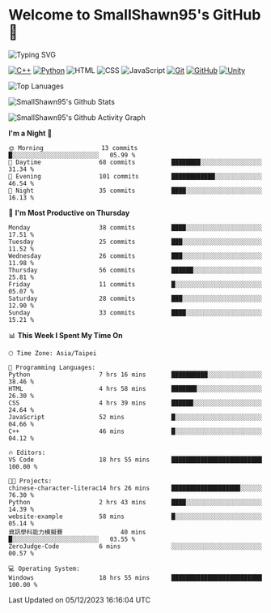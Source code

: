 # Welcome to SmallShawn95's GitHub 👋

![Typing SVG](https://readme-typing-svg.demolab.com/?lines=print("Hello,+world");cout+>>+"Hello,+world!";console.log("Hello,+world!")&center=true&size=22)

<!--
![GitHub User's Stars](https://img.shields.io/github/stars/smallshawn95?color=orange&label=Stars&labelColor=yellow)
![GitHub Followers](https://img.shields.io/github/followers/smallshawn95?color=orange&label=Followers&labelColor=FFDBAC)
-->

<!-- https://shields.io/, https://simpleicons.org/ -->
[![C++](https://img.shields.io/badge/-C++-00599C?style=flat-square&logo=cplusplus)](https://cplusplus.com/)
[![Python](https://img.shields.io/badge/-Python-3776AB?style=flat-square&logo=python&logoColor=ffffff)](https://www.python.org/)
![HTML](https://img.shields.io/badge/-HTML-E34F26?style=flat-square&logo=html5&logoColor=ffffff)
![CSS](https://img.shields.io/badge/-CSS-1572B6?style=flat-square&logo=css3)
![JavaScript](https://img.shields.io/badge/-JavaScript-F7DF1E?style=flat-square&logo=javascript&logoColor=ffffff)
[![Git](https://img.shields.io/badge/-Git-f05032?style=flat-square&logo=git&logoColor=ffffff)](https://git-scm.com/)
[![GitHub](https://img.shields.io/badge/-GitHub-181717?style=flat-square&logo=github)](https://github.com/)
[![Unity](https://img.shields.io/badge/-Unity-000000?style=flat-square&logo=unity)](https://unity.com/)

![Top Lanuages](https://github-readme-stats.vercel.app/api/top-langs/?username=smallshawn95&theme=holi&layout=donut&size_weight=0.5&count_weight=0.5&exclude_repo=smallshawn95.github.io)

![SmallShawn95's Github Stats](https://github-readme-stats.vercel.app/api?username=smallshawn95&theme=holi&show_icons=true)

![SmallShawn95's Github Activity Graph](https://github-readme-activity-graph.vercel.app/graph?username=smallshawn95&theme=tokyo-night)

<!-- ![SmallShawn95's WakaTime Stats](https://github-readme-stats.vercel.app/api/wakatime?username=smallshawn95) -->
<!-- ![Repositorie Card](https://github-readme-stats.vercel.app/api/pin/?username=smallshawn95&repo=Python-Discord-Bot-Course&theme=holi) -->
<!-- ![Repositorie Card](https://github-readme-stats.vercel.app/api/pin/?username=smallshawn95&repo=ZeroJudge-Code&theme=holi) -->

<!--START_SECTION:waka-->
**I'm a Night 🦉** 

```text
🌞 Morning                13 commits          █░░░░░░░░░░░░░░░░░░░░░░░░   05.99 % 
🌆 Daytime                68 commits          ████████░░░░░░░░░░░░░░░░░   31.34 % 
🌃 Evening                101 commits         ████████████░░░░░░░░░░░░░   46.54 % 
🌙 Night                  35 commits          ████░░░░░░░░░░░░░░░░░░░░░   16.13 % 
```
📅 **I'm Most Productive on Thursday** 

```text
Monday                   38 commits          ████░░░░░░░░░░░░░░░░░░░░░   17.51 % 
Tuesday                  25 commits          ███░░░░░░░░░░░░░░░░░░░░░░   11.52 % 
Wednesday                26 commits          ███░░░░░░░░░░░░░░░░░░░░░░   11.98 % 
Thursday                 56 commits          ██████░░░░░░░░░░░░░░░░░░░   25.81 % 
Friday                   11 commits          █░░░░░░░░░░░░░░░░░░░░░░░░   05.07 % 
Saturday                 28 commits          ███░░░░░░░░░░░░░░░░░░░░░░   12.90 % 
Sunday                   33 commits          ████░░░░░░░░░░░░░░░░░░░░░   15.21 % 
```


📊 **This Week I Spent My Time On** 

```text
🕑︎ Time Zone: Asia/Taipei

💬 Programming Languages: 
Python                   7 hrs 16 mins       ██████████░░░░░░░░░░░░░░░   38.46 % 
HTML                     4 hrs 58 mins       ███████░░░░░░░░░░░░░░░░░░   26.30 % 
CSS                      4 hrs 39 mins       ██████░░░░░░░░░░░░░░░░░░░   24.64 % 
JavaScript               52 mins             █░░░░░░░░░░░░░░░░░░░░░░░░   04.66 % 
C++                      46 mins             █░░░░░░░░░░░░░░░░░░░░░░░░   04.12 % 

🔥 Editors: 
VS Code                  18 hrs 55 mins      █████████████████████████   100.00 % 

🐱‍💻 Projects: 
chinese-character-literac14 hrs 26 mins      ███████████████████░░░░░░   76.30 % 
Python                   2 hrs 43 mins       ████░░░░░░░░░░░░░░░░░░░░░   14.39 % 
website-example          58 mins             █░░░░░░░░░░░░░░░░░░░░░░░░   05.14 % 
資訊學科能力模擬賽                40 mins             █░░░░░░░░░░░░░░░░░░░░░░░░   03.55 % 
ZeroJudge-Code           6 mins              ░░░░░░░░░░░░░░░░░░░░░░░░░   00.57 % 

💻 Operating System: 
Windows                  18 hrs 55 mins      █████████████████████████   100.00 % 
```


 Last Updated on 05/12/2023 16:16:04 UTC
<!--END_SECTION:waka-->

<!--
**smallshawn95/smallshawn95** is a ✨ _special_ ✨ repository because its `README.md` (this file) appears on your GitHub profile.

- 🔭 I’m currently working on ...
- 🌱 I’m currently learning ...
- 👯 I’m looking to collaborate on ...
- 🤔 I’m looking for help with ...
- 💬 Ask me about ...
- 📫 How to reach me: ...
- 😄 Pronouns: ...
- ⚡ Fun fact: ...
-->
